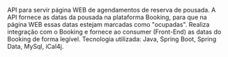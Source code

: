 API para servir página WEB de agendamentos de reserva de pousada. A API fornece as datas da pousada na plataforma Booking, para que na página WEB essas datas estejam marcadas como "ocupadas".
Realiza integração com o Booking e fornece ao consumer (Front-End) as datas do Booking de forma legível.
Tecnologia utilizada: Java, Spring Boot, Spring Data, MySql, iCal4j.
